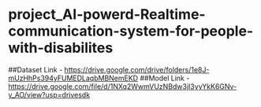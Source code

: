 # project_AI-powerd-Realtime-communication-system-for-people-with-disabilites
##Dataset Link - https://drive.google.com/drive/folders/1e8J-mUzHhPs394yFUMEDLaqbMBNemEKD
##Model Link - https://drive.google.com/file/d/1NXq2WwmVUzNBdw3jI3yyYkK6GNv-y_AO/view?usp=drivesdk
